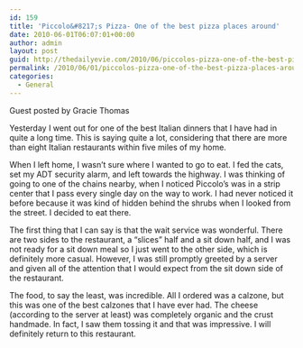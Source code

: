 ```yaml
---
id: 159
title: 'Piccolo&#8217;s Pizza- One of the best pizza places around'
date: 2010-06-01T06:07:01+00:00
author: admin
layout: post
guid: http://thedailyevie.com/2010/06/piccolos-pizza-one-of-the-best-pizza-places-around/
permalink: /2010/06/01/piccolos-pizza-one-of-the-best-pizza-places-around/
categories:
  - General
---
```

Guest posted by Gracie Thomas

Yesterday I went out for one of the best Italian dinners that I have had in quite a long time. This is saying quite a lot, considering that there are more than eight Italian restaurants within five miles of my home.

When I left home, I wasn&#8217;t sure where I wanted to go to eat. I fed the cats, set my ADT security alarm, and left towards the highway. I was thinking of going to one of the chains nearby, when I noticed Piccolo&#8217;s was in a strip center that I pass every single day on the way to work. I had never noticed it before because it was kind of hidden behind the shrubs when I looked from the street. I decided to eat there.

The first thing that I can say is that the wait service was wonderful. There are two sides to the restaurant, a &#8220;slices&#8221; half and a sit down half, and I was not ready for a sit down meal so I just went to the other side, which is definitely more casual. However, I was still promptly greeted by a server and given all of the attention that I would expect from the sit down side of the restaurant.

The food, to say the least, was incredible. All I ordered was a calzone, but this was one of the best calzones that I have ever had. The cheese (according to the server at least) was completely organic and the crust handmade. In fact, I saw them tossing it and that was impressive. I will definitely return to this restaurant.